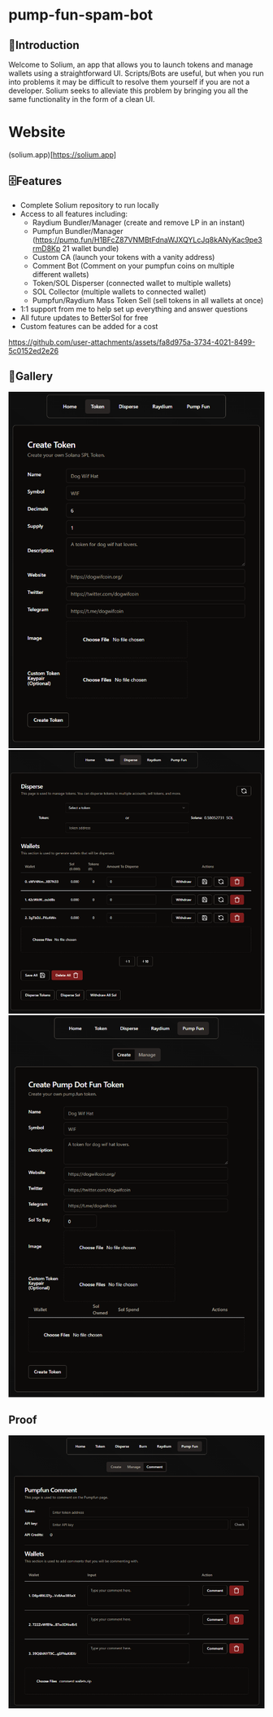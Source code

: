 # pump-fun-spam-bot

## 📘Introduction

Welcome to Solium, an app that allows you to launch tokens and manage wallets using a straightforward UI. Scripts/Bots are useful, but when you run into problems it may be difficult to resolve them yourself if you are not a developer. Solium seeks to alleviate this problem by bringing you all the same functionality in the form of a clean UI.

# Website
(solium.app)[https://solium.app]


## 🗄️Features

- Complete Solium repository to run locally
- Access to all features including: 
  - Raydium Bundler/Manager (create and remove LP in an instant)
  - Pumpfun Bundler/Manager (https://pump.fun/H1BFcZ87VNMBtFdnaWJXQYLcJq8kANyKac9pe3rmD8Kp 21 wallet bundle)
  - Custom CA (launch your tokens with a vanity address)
  - Comment Bot (Comment on your pumpfun coins on multiple different wallets)
  - Token/SOL Disperser (connected wallet to multiple wallets)
  - SOL Collector (multiple wallets to connected wallet)
  - Pumpfun/Raydium Mass Token Sell (sell tokens in all wallets at once)
- 1:1 support from me to help set up everything and answer questions
- All future updates to BetterSol for free
- Custom features can be added for a cost



https://github.com/user-attachments/assets/fa8d975a-3734-4021-8499-5c0152ed2e26


## 📗Gallery
![Token Card](https://github.com/notarealhen/pumpfun-bundler/blob/main/token-create.png)
![Disperse Card](https://github.com/notarealhen/pumpfun-bundler/blob/main/disperse.png)
![PumpFun Card](https://github.com/notarealhen/pumpfun-bundler/blob/main/pumpfun-bundle.png)

## Proof
![Commment Tab](https://github.com/notarealhen/pumpfun-comment-bot/blob/main/comment-pumpfun.png)
